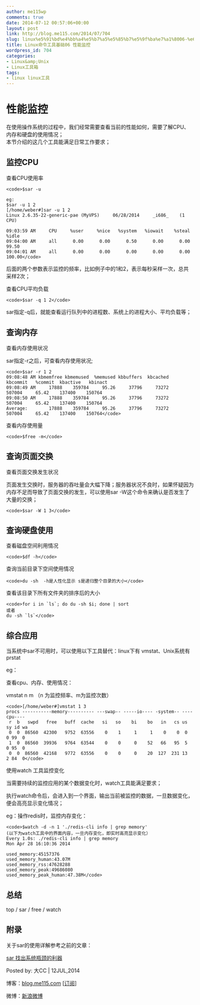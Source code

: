 ```yaml
---
author: me115wp
comments: true
date: 2014-07-12 00:57:06+00:00
layout: post
link: http://blog.me115.com/2014/07/704
slug: linux%e5%91%bd%e4%bb%a4%e5%b7%a5%e5%85%b7%e5%9f%ba%e7%a1%8006-%e6%80%a7%e8%83%bd%e7%9b%91%e6%8e%a7
title: Linux命令工具基础06 性能监控
wordpress_id: 704
categories:
- Linux&amp;Unix
- Linux工具箱
tags:
- linux linux工具
---
```


# 性能监控





在使用操作系统的过程中，我们经常需要查看当前的性能如何，需要了解CPU、内存和硬盘的使用情况；     
本节介绍的这几个工具能满足日常工作要求；





## 监控CPU





查看CPU使用率




    
    <code>$sar -u
    
    eg:
    $sar -u 1 2
    [/home/weber#]sar -u 1 2
    Linux 2.6.35-22-generic-pae (MyVPS)     06/28/2014     _i686_    (1 CPU)
    
    09:03:59 AM     CPU     %user     %nice   %system   %iowait    %steal     %idle
    09:04:00 AM     all      0.00      0.00      0.50      0.00      0.00     99.50
    09:04:01 AM     all      0.00      0.00      0.00      0.00      0.00    100.00</code>





后面的两个参数表示监控的频率，比如例子中的1和2，表示每秒采样一次，总共采样2次；





查看CPU平均负载




    
    <code>$sar -q 1 2</code>





sar指定-q后，就能查看运行队列中的进程数、系统上的进程大小、平均负载等；





## 查询内存





查看内存使用状况
    
sar指定-r之后，可查看内存使用状况;




    
    <code>$sar -r 1 2
    09:08:48 AM kbmemfree kbmemused  %memused kbbuffers  kbcached  kbcommit   %commit  kbactive   kbinact
    09:08:49 AM     17888    359784     95.26     37796     73272    507004     65.42    137400    150764
    09:08:50 AM     17888    359784     95.26     37796     73272    507004     65.42    137400    150764
    Average:        17888    359784     95.26     37796     73272    507004     65.42    137400    150764</code>





查看内存使用量




    
    <code>$free -m</code>





## 查询页面交换





查看页面交换发生状况
    
页面发生交换时，服务器的吞吐量会大幅下降；服务器状况不良时，如果怀疑因为内存不足而导致了页面交换的发生，可以使用sar -W这个命令来确认是否发生了大量的交换；




    
    <code>$sar -W 1 3</code>





## 查询硬盘使用





查看磁盘空间利用情况




    
    <code>$df -h</code>





查询当前目录下空间使用情况




    
    <code>du -sh  -h是人性化显示 s是递归整个目录的大小</code>





查看该目录下所有文件夹的排序后的大小




    
    <code>for i in `ls`; do du -sh $i; done | sort
    或者
    du -sh `ls`</code>





## 综合应用





当系统中sar不可用时，可以使用以下工具替代：linux下有 vmstat、Unix系统有prstat





eg：
    
查看cpu、内存、使用情况：

    
vmstat n m （n 为监控频率、m为监控次数）




    
    <code>[/home/weber#]vmstat 1 3
    procs -----------memory---------- ---swap-- -----io---- -system-- ----cpu----
     r  b   swpd   free   buff  cache   si   so    bi    bo   in   cs us sy id wa
     0  0  86560  42300   9752  63556    0    1     1     1    0    0  0  0 99  0
     1  0  86560  39936   9764  63544    0    0     0    52   66   95  5  0 95  0
     0  0  86560  42168   9772  63556    0    0     0    20  127  231 13  2 84  0</code>





使用watch 工具监控变化
    
当需要持续的监控应用的某个数据变化时，watch工具能满足要求；

    
执行watch命令后，会进入到一个界面，输出当前被监控的数据，一旦数据变化，便会高亮显示变化情况；





eg：操作redis时，监控内存变化：




    
    <code>$watch -d -n 1 './redis-cli info | grep memory'
    (以下为watch工具中的界面内容，一旦内存变化，即实时高亮显示变化）
    Every 1.0s: ./redis-cli info | grep memory                                                                  Mon Apr 28 16:10:36 2014
    
    used_memory:45157376
    used_memory_human:43.07M
    used_memory_rss:47628288
    used_memory_peak:49686080
    used_memory_peak_human:47.38M</code>





## 总结





top / sar / free / watch 





## 附录





关于sar的使用详解参考之前的文章：
    
[sar 找出系统瓶颈的利器](http://blog.me115.com/2013/12/468)





Posted by: 大CC | 12JUL,2014
    
博客：[blog.me115.com](http://blog.me115.com) [[订阅](http://feed.feedsky.com/me115)]

    
微博：[新浪微博](http://weibo.com/bigcc115)



